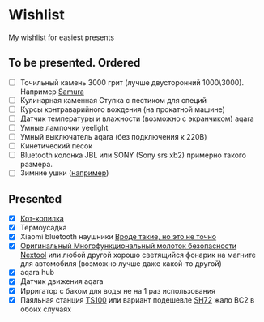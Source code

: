 # Wishlist
My wishlist for easiest presents


## To be presented. Ordered

- [ ] Точильный камень 3000 грит (лучше двусторонний 1000\3000). Например [Samura](https://www.samura.ru/catalog/aksessuary_samura/kamni_tochilnye/kombinirovannye/scs_1300m/)
- [ ] Кулинарная каменная Ступка с пестиком для специй
- [ ] Курсы контраварийного вождения (на прокатной машине)
- [ ] Датчик температуры и влажности (возможно с экранчиком) aqara
- [ ] Умные лампочки yeelight
- [ ] Умный выключатель aqara (без подключения к 220В)
- [ ] Кинетический песок
- [ ] Bluetooth колонка JBL или SONY (Sony srs xb2) примерно такого размера.
- [ ] Зимние ушки ([например](https://ushkin-magazin.ru/catalog/modeli_180s_man/))

## Presented

- [x] [Кот-копилка](https://totoro-shop.ru/toilet-paper-holder-24)
- [x] Термоусадка
- [x] Xiaomi bluetooth наушники [Вроде такие, но это не точно](https://market.yandex.ru/product--besprovodnye-naushniki-xiaomi-mi-true-wireless-earbuds-basic-s/771379005)
- [x] [Оригинальный Многофункциональный молоток безопасности Nextool](https://aliexpress.ru/item/1005001483059623.html) или любой другой хорошо светящийся фонарик на магните для автомобиля (возможно лучше даже какой-то другой)
- [x] aqara hub
- [x] Датчик движения aqara
- [x] Ирригатор с баком для воды не на 1 раз использования
- [x] Паяльная станция [TS100](https://aliexpress.ru/item/32825753754.html) или вариант подешевле [SH72](https://aliexpress.ru/item/4000559692113.html) жало BC2 в обоих случаях
